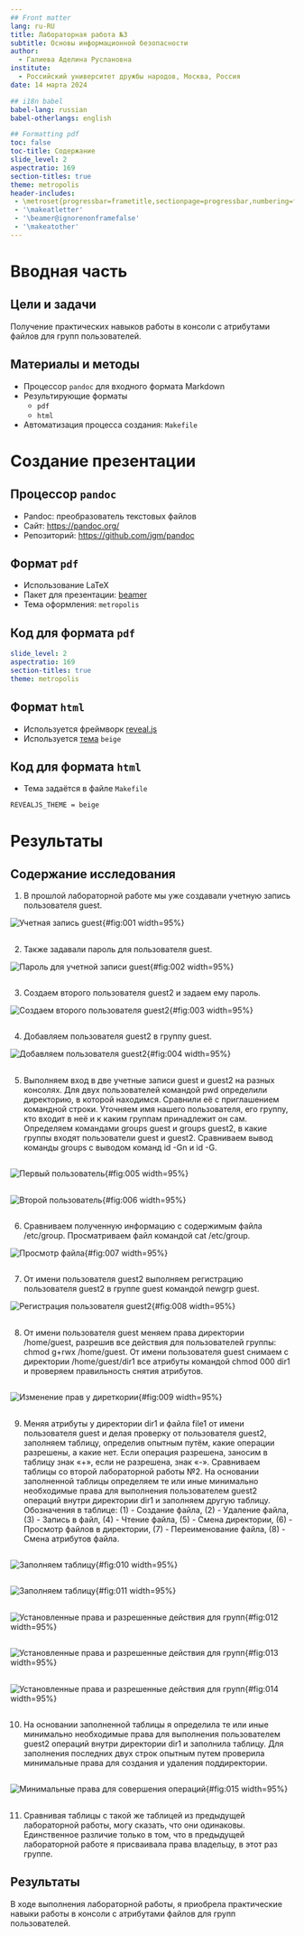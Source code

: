 ```yaml
---
## Front matter
lang: ru-RU
title: Лабораторная работа №3
subtitle: Основы информационной безопасности 
author:
  - Галиева Аделина Руслановна
institute:
  - Российский университет дружбы народов, Москва, Россия
date: 14 марта 2024

## i18n babel
babel-lang: russian
babel-otherlangs: english

## Formatting pdf
toc: false
toc-title: Содержание
slide_level: 2
aspectratio: 169
section-titles: true
theme: metropolis
header-includes:
 - \metroset{progressbar=frametitle,sectionpage=progressbar,numbering=fraction}
 - '\makeatletter'
 - '\beamer@ignorenonframefalse'
 - '\makeatother'
---
```


# Вводная часть

## Цели и задачи

Получение практических навыков работы в консоли с атрибутами файлов для групп пользователей.

## Материалы и методы

- Процессор `pandoc` для входного формата Markdown
- Результирующие форматы
	- `pdf`
	- `html`
- Автоматизация процесса создания: `Makefile`

# Создание презентации

## Процессор `pandoc`

- Pandoc: преобразователь текстовых файлов
- Сайт: <https://pandoc.org/>
- Репозиторий: <https://github.com/jgm/pandoc>

## Формат `pdf`

- Использование LaTeX
- Пакет для презентации: [beamer](https://ctan.org/pkg/beamer)
- Тема оформления: `metropolis`

## Код для формата `pdf`

```yaml
slide_level: 2
aspectratio: 169
section-titles: true
theme: metropolis
```

## Формат `html`

- Используется фреймворк [reveal.js](https://revealjs.com/)
- Используется [тема](https://revealjs.com/themes/) `beige`

## Код для формата `html`

- Тема задаётся в файле `Makefile`

```make
REVEALJS_THEME = beige 
```
# Результаты

## Содержание исследования

1. В прошлой лабораторной работе мы уже создавали учетную запись пользователя guest. 

![Учетная запись guest](image/1.png){#fig:001 width=95%}

##

2. Также задавали пароль для пользователя guest. 

![Пароль для учетной записи guest](image/2.png){#fig:002 width=95%}

##

3. Создаем второго пользователя guest2 и задаем ему пароль. 

![Создаем второго пользователя guest2](image/3.png){#fig:003 width=95%}

##

4. Добавляем пользователя guest2 в группу guest. 

![Добавляем пользователя guest2](image/4.png){#fig:004 width=95%}

##

5. Выполняем вход в две учетные записи guest и guest2 на разных консолях. Для двух пользователей командой pwd определили директорию, в которой находимся. Сравнили её с приглашением командной строки. Уточняем имя нашего пользователя, его группу, кто входит в неё и к каким группам принадлежит он сам. Определяем командами groups guest и groups guest2, в какие группы входят пользователи guest и guest2. Сравниваем вывод команды groups с выводом команд
id -Gn и id -G.

##

![Первый пользователь](image/5.png){#fig:005 width=95%}

##

![Второй пользователь](image/6.png){#fig:006 width=95%}

##

6. Сравниваем полученную информацию с содержимым файла /etc/group. Просматриваем файл командой cat /etc/group.

![Просмотр файла](image/7.png){#fig:007 width=95%}

##

7. От имени пользователя guest2 выполняем регистрацию пользователя guest2 в группе guest командой newgrp guest. 

![Регистрация пользователя guest2](image/8.png){#fig:008 width=95%}

##

8. От имени пользователя guest меняем права директории /home/guest, разрешив все действия для пользователей группы: chmod g+rwx /home/guest. От имени пользователя guest снимаем с директории /home/guest/dir1 все атрибуты командой chmod 000 dir1 и проверяем правильность снятия атрибутов. 

##

![Изменение прав у диреткории](image/9.png){#fig:009 width=95%}

##

9. Меняя атрибуты у директории dir1 и файла file1 от имени пользователя guest и делая проверку от пользователя guest2, заполняем таблицу, определив опытным путём, какие операции разрешены, а какие нет. Если операция разрешена, заносим в таблицу знак «+», если не разрешена, знак «-». Сравниваем таблицы со второй лабораторной работы №2. На основании заполненной таблицы определяем те или иные минимально необходимые права для выполнения пользователем guest2 операций внутри директории dir1 и заполняем другую таблицу. Обозначения в таблице: (1) - Создание файла, (2) - Удаление файла, (3) - Запись в файл, (4) - Чтение файла, (5) - Смена директории, (6) - Просмотр файлов в директории, (7) - Переименование файла, (8) - Смена атрибутов файла. 

##

![Заполняем таблицу](image/10.png){#fig:010 width=95%}

##

![Заполняем таблицу](image/11.png){#fig:011 width=95%}

##

![Установленные права и разрешенные действия для групп](image/12.png){#fig:012 width=95%}

##

![Установленные права и разрешенные действия для групп](image/13.png){#fig:013 width=95%}

##

![Установленные права и разрешенные действия для групп](image/14.png){#fig:014 width=95%}

##

10. На основании заполненной таблицы я определила те или иные минимально необходимые права для выполнения пользователем guest2 операций внутри директории dir1 и заполнила таблицу. Для заполнения последних двух строк опытным путем проверила минимальные права для создания и удаления поддиректории. 

##

![Минимальные права для совершения операций](image/15.png){#fig:015 width=95%}

##

11. Сравнивая таблицы с такой же таблицей из предыдущей лабораторной работы, могу сказать, что они одинаковы. Единственное различие только в том, что в предыдущей лабораторной работе я присваивала права владельцу, в этот раз группе. 


## Результаты

В ходе выполнения лабораторной работы, я приобрела практические навыки работы в консоли с атрибутами файлов для групп пользователей. 





